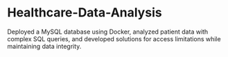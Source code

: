 # Healthcare-Data-Analysis
Deployed a MySQL database using Docker, analyzed patient data with complex SQL queries, and developed solutions for access limitations while maintaining data integrity.
